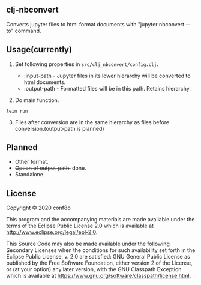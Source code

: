 ## clj-nbconvert

Converts jupyter files to html format documents with "jupyter nbconvert --to" command.

## Usage(currently)

1. Set following properties in `src/clj_nbconvert/config.clj`.
    * :input-path - Jupyter files in its lower hierarchy will be converted to html documents.
    * :output-path - Formatted files will be in this path. Retains hierarchy.

2. Do main function.

```
lein run
```

3. Files after conversion are in the same hierarchy as files before conversion.(output-path is planned)

## Planned

* Other format.
* ~~Option of output-path.~~ done.
* Standalone.

## License

Copyright © 2020 conf8o

This program and the accompanying materials are made available under the
terms of the Eclipse Public License 2.0 which is available at
http://www.eclipse.org/legal/epl-2.0.

This Source Code may also be made available under the following Secondary
Licenses when the conditions for such availability set forth in the Eclipse
Public License, v. 2.0 are satisfied: GNU General Public License as published by
the Free Software Foundation, either version 2 of the License, or (at your
option) any later version, with the GNU Classpath Exception which is available
at https://www.gnu.org/software/classpath/license.html.
